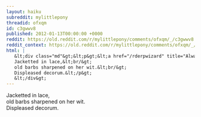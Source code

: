 ```yaml
---
layout: haiku
subreddit: mylittlepony
threadid: ofxqm
id: c3gwwv8
published: 2012-01-13T00:00:00 +0000
reddit: https://old.reddit.com/r/mylittlepony/comments/ofxqm/_/c3gwwv8
reddit_context: https://old.reddit.com/r/mylittlepony/comments/ofxqm/_/c3gwwv8?context=3
html: |
   &lt;div class="md"&gt;&lt;p&gt;&lt;a href="/rderpwizard" title="Always Relevant / Correspondence Stays Private / Paper Bag Princess"&gt;&lt;/a&gt;
   Jacketted in lace,&lt;br/&gt;
   old barbs sharpened on her wit.&lt;br/&gt;
   Displeased decorum.&lt;/p&gt;
   &lt;/div&gt;
---
```


[](/rderpwizard "Always Relevant / Correspondence Stays Private / Paper Bag Princess")
Jacketted in lace,  
old barbs sharpened on her wit.  
Displeased decorum.